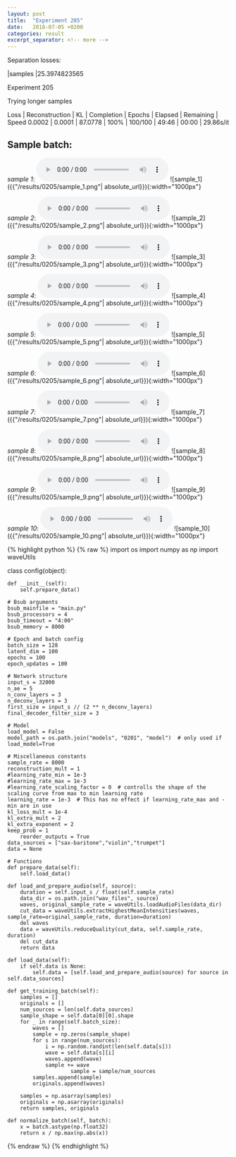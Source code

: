 ```yaml
---
layout: post
title:  "Experiment 205"
date:   2018-07-05 +0200
categories: result
excerpt_separator: <!-- more -->
---
```

Separation losses:

|samples
|25.3974823565<!-- more -->

Experiment 205

Trying longer samples

Loss | Reconstruction | KL | Completion | Epochs | Elapsed | Remaining | Speed
0.0002 | 0.0001 | 87.0778 | 100% | 100/100 | 49:46 | 00:00 | 29.86s/it

## **Sample batch**:
_sample 1_:
<audio src="/ResultsOverview/results/0205/sample_1.wav" controls preload></audio>
![sample_1]({{"/results/0205/sample_1.png"| absolute_url}}){:width="1000px"}

_sample 2_:
<audio src="/ResultsOverview/results/0205/sample_2.wav" controls preload></audio>
![sample_2]({{"/results/0205/sample_2.png"| absolute_url}}){:width="1000px"}

_sample 3_:
<audio src="/ResultsOverview/results/0205/sample_3.wav" controls preload></audio>
![sample_3]({{"/results/0205/sample_3.png"| absolute_url}}){:width="1000px"}

_sample 4_:
<audio src="/ResultsOverview/results/0205/sample_4.wav" controls preload></audio>
![sample_4]({{"/results/0205/sample_4.png"| absolute_url}}){:width="1000px"}

_sample 5_:
<audio src="/ResultsOverview/results/0205/sample_5.wav" controls preload></audio>
![sample_5]({{"/results/0205/sample_5.png"| absolute_url}}){:width="1000px"}

_sample 6_:
<audio src="/ResultsOverview/results/0205/sample_6.wav" controls preload></audio>
![sample_6]({{"/results/0205/sample_6.png"| absolute_url}}){:width="1000px"}

_sample 7_:
<audio src="/ResultsOverview/results/0205/sample_7.wav" controls preload></audio>
![sample_7]({{"/results/0205/sample_7.png"| absolute_url}}){:width="1000px"}

_sample 8_:
<audio src="/ResultsOverview/results/0205/sample_8.wav" controls preload></audio>
![sample_8]({{"/results/0205/sample_8.png"| absolute_url}}){:width="1000px"}

_sample 9_:
<audio src="/ResultsOverview/results/0205/sample_9.wav" controls preload></audio>
![sample_9]({{"/results/0205/sample_9.png"| absolute_url}}){:width="1000px"}

_sample 10_:
<audio src="/ResultsOverview/results/0205/sample_10.wav" controls preload></audio>
![sample_10]({{"/results/0205/sample_10.png"| absolute_url}}){:width="1000px"}


{% highlight python %}
{% raw %}
import os
import numpy as np
import waveUtils


class config(object):

	def __init__(self):
		self.prepare_data()

	# Bsub arguments
	bsub_mainfile = "main.py"
	bsub_processors = 4
	bsub_timeout = "4:00"
	bsub_memory = 8000

	# Epoch and batch config
	batch_size = 128
	latent_dim = 100
	epochs = 100
	epoch_updates = 100

	# Network structure
	input_s = 32000
	n_ae = 5
	n_conv_layers = 3
	n_deconv_layers = 3
	first_size = input_s // (2 ** n_deconv_layers)
	final_decoder_filter_size = 3

	# Model
	load_model = False
	model_path = os.path.join("models", "0201", "model")  # only used if load_model=True

	# Miscellaneous constants
	sample_rate = 8000
	reconstruction_mult = 1
	#learning_rate_min = 1e-3
	#learning_rate_max = 1e-3
	#learning_rate_scaling_factor = 0  # controlls the shape of the scaling curve from max to min learning rate
	learning_rate = 1e-3  # This has no effect if learning_rate_max and -min are in use
	kl_loss_mult = 1e-4
	kl_extra_mult = 2
	kl_extra_exponent = 2
	keep_prob = 1
        reorder_outputs = True
	data_sources = ["sax-baritone","violin","trumpet"]
	data = None

	# Functions
	def prepare_data(self):
		self.load_data()

	def load_and_prepare_audio(self, source):
		duration = self.input_s / float(self.sample_rate)
		data_dir = os.path.join("wav_files", source)
		waves, original_sample_rate = waveUtils.loadAudioFiles(data_dir)
		cut_data = waveUtils.extractHighestMeanIntensities(waves, sample_rate=original_sample_rate, duration=duration)
		del waves
		data = waveUtils.reduceQuality(cut_data, self.sample_rate, duration)
		del cut_data
		return data

	def load_data(self):
		if self.data is None:
			self.data = [self.load_and_prepare_audio(source) for source in self.data_sources]

	def get_training_batch(self):
		samples = []
		originals = []
		num_sources = len(self.data_sources)
		sample_shape = self.data[0][0].shape
		for _ in range(self.batch_size):
			waves = []
			sample = np.zeros(sample_shape)
			for s in range(num_sources):
				i = np.random.randint(len(self.data[s]))
				wave = self.data[s][i]
				waves.append(wave)
				sample += wave
                        sample = sample/num_sources
			samples.append(sample)
			originals.append(waves)

		samples = np.asarray(samples)
		originals = np.asarray(originals)
		return samples, originals

	def normalize_batch(self, batch):
		x = batch.astype(np.float32)
		return x / np.max(np.abs(x))


{% endraw %}
{% endhighlight %}
